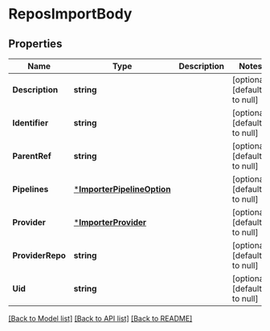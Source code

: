 # ReposImportBody

## Properties
Name | Type | Description | Notes
------------ | ------------- | ------------- | -------------
**Description** | **string** |  | [optional] [default to null]
**Identifier** | **string** |  | [optional] [default to null]
**ParentRef** | **string** |  | [optional] [default to null]
**Pipelines** | [***ImporterPipelineOption**](ImporterPipelineOption.md) |  | [optional] [default to null]
**Provider** | [***ImporterProvider**](ImporterProvider.md) |  | [optional] [default to null]
**ProviderRepo** | **string** |  | [optional] [default to null]
**Uid** | **string** |  | [optional] [default to null]

[[Back to Model list]](../README.md#documentation-for-models) [[Back to API list]](../README.md#documentation-for-api-endpoints) [[Back to README]](../README.md)


